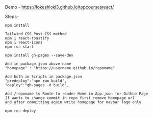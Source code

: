 Demo - https://lokeshloki3.github.io/topcoursesreact/

Steps- 

	npm install

 	Tailwind CSS Post CSS method
  	npm i react-toastify
	npm i react-icons
 	npm run start
 
	npm install gh-pages --save-dev
	
	Add in package.json above name
	"homepage" : "https://username.github.io/reponame"
	
	Add both in Scripts in package.json
	"predeploy":"npm run build",
	"deploy":"gh-pages -d build",
	
	Add /reponame to Route to render Home in App.json for Github Page
	If wants to change commit in repo first remove homepage url 
	and after committing again write homepage for navbar logo only

	npm run deploy
